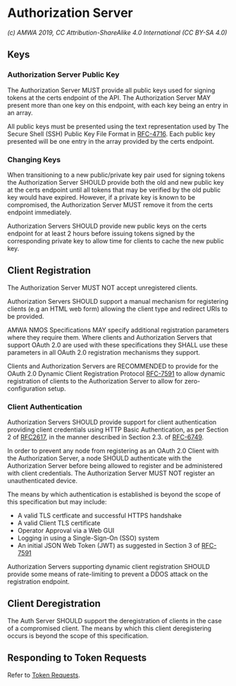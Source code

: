 # Authorization Server

_(c) AMWA 2019, CC Attribution-ShareAlike 4.0 International (CC BY-SA 4.0)_

## Keys

### Authorization Server Public Key

The Authorization Server MUST provide all public keys used for signing tokens at the certs endpoint of the API. The
Authorization Server MAY present more than one key on this endpoint, with each key being an entry in an array.

All public keys must be presented using the text representation used by The Secure Shell (SSH) Public Key File Format
in [RFC-4716]. Each public key presented will be one entry in the array provided by the certs endpoint.

### Changing Keys

When transitioning to a new public/private key pair used for signing tokens the Authorization Server SHOULD provide
both the old and new public key at the certs endpoint until all tokens that may be verified by the old public key
would have expired. However, if a private key is known to be compromised, the Authorization Server MUST remove it
from the certs endpoint immediately.

Authorization Servers SHOULD provide new public keys on the certs endpoint for at least 2 hours before issuing tokens
signed by the corresponding private key to allow time for clients to cache the new public key.

## Client Registration

The Authorization Server MUST NOT accept unregistered clients.

Authorization Servers SHOULD support a manual mechanism for registering clients (e.g an HTML web form) allowing the
client type and redirect URIs to be provided.

AMWA NMOS Specifications MAY specify additional registration parameters where they require them. Where clients and
Authorization Servers that support OAuth 2.0 are used with these specifications they SHALL use these parameters in
all OAuth 2.0 registration mechanisms they support.

Clients and Authorization Servers are RECOMMENDED to provide for the OAuth 2.0 Dynamic Client Registration Protocol
[RFC-7591] to allow dynamic registration of clients to the Authorization Server to allow for zero-configuration
setup.

### Client Authentication

Authorization Servers SHOULD provide support for client authentication providing client credentials using HTTP Basic
Authentication, as per Section 2 of [RFC2617][RFC-2617], in the manner described in Section 2.3. of [RFC-6749].

In order to prevent any node from registering as an OAuth 2.0 Client with the Authorization Server, a node SHOULD
authenticate with the Authorization Server before being allowed to register and be administered with client credentials. The
Authorization Server MUST NOT register an unauthenticated device.

The means by which authentication is established is beyond the scope of this specification but may include:
- A valid TLS certficate and successful HTTPS handshake
- A valid Client TLS certificate
- Operator Approval via a Web GUI
- Logging in using a Single-Sign-On (SSO) system
- An initial JSON Web Token (JWT) as suggested in Section 3 of [RFC-7591]

Authorization Servers supporting dynamic client registration SHOULD provide some means of rate-limiting to prevent a DDOS
attack on the registration endpoint.

## Client Deregistration

The Auth Server SHOULD support the deregistration of clients in the case of a compromised client. The means by which this
client deregistering occurs is beyond the scope of this specification.

## Responding to Token Requests

Refer to [Token Requests](./4.2.%20-%20Token%20Requests.md).


[RFC-2617]: https://tools.ietf.org/html/rfc2617 "HTTP Authentication: Basic and Digest Access Authentication"

[RFC-4716]: https://tools.ietf.org/html/rfc4716 "The Secure Shell (SSH) Public Key File Format"

[RFC-6749]: https://tools.ietf.org/html/rfc6749 "The OAuth 2.0 Authorization Framework"

[RFC-7591]: https://tools.ietf.org/html/rfc7591 "OAuth 2.0 Dynamic Client Registration Protocol"
